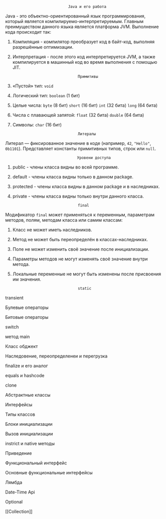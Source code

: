 								Java и его работа

Java - это объектно-ориентированный язык программирования, который является компилируемо-интерпретируемым. Главным преимуществом данного языка является платформа JVM.
Выполнение кода происходит так:
1. Компиляция - компилятор преобразует код в байт-код, выполняя разрешённые оптимизации.
2. Интерпретация - после этого код интерпретируется JVM, а также компилируется в машинный код во время выполнения с помощью JIT.

									Примитивы

1. «Пустой» тип: `void` 
2. Логический тип: `boolean` (1 бит)
3. Целые числа: `byte` (8 бит) `short` (16 бит) `int` (32 бита) `long` (64 бита) 
4. Числа с плавающей запятой: `float` (32 бита) `double` (64 бита)
5. Символы: `char` (16 бит)

									Литералы

Литерал — фиксированное значение в коде (например, `42`, `"Hello"`, `0b1101`). Представляет константы примитивных типов, строк или `null`.

									Уровени доступа

1. public - члены класса видны во всей программе.
2. default - члены класса видны только в данном package.
3. protected - члены класса видны в данном package и в наследниках.
4. private - члены класса видны только внутри данного класса.

									final

Модификатор `final` может применяться к переменным, параметрам методов, полям, методам класса или самим классам: 
1) Класс не может иметь наследников. 
2) Метод не может быть переопределён в классах-наследниках. 
3) Поле не может изменить своё значение после инициализации. 
4) Параметры методов не могут изменять своё значение внутри метода. 
5) Локальные переменные не могут быть изменены после присвоения им значения.

									static
									

transient

Булевые операторы

Битовые операторы

switch

метод main

Класс обджект

Наследовение, переопределенеи и перегрузка

finalize и его аналог

equals и hashcode

clone

Абстрактные классы

Интерфейсы

Типы классов

Блоки инициализации

Вызов инициализации

instrict и native методы

Приведение

Функциональный интерфейс

Основные функциональные интерфейсы

Лямбда

Date-Time Api

Optional

[[Collection]]
